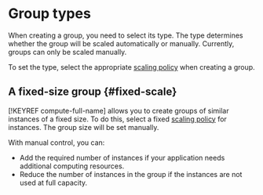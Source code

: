 # Group types

When creating a group, you need to select its type. The type determines whether the group will be scaled automatically or manually. Currently, groups can only be scaled manually.

To set the type, select the appropriate [scaling policy](instance-group-policies.md#scale-policy) when creating a group.

## A fixed-size group {#fixed-scale}

[!KEYREF compute-full-name] allows you to create groups of similar instances of a fixed size. To do this, select a fixed [scaling policy](instance-group-policies.md#scale-policy) for instances. The group size will be set manually.

With manual control, you can:

- Add the required number of instances if your application needs additional computing resources.
- Reduce the number of instances in the group if the instances are not used at full capacity.

